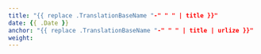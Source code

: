 ```yaml
---
title: "{{ replace .TranslationBaseName "-" " " | title }}"
date: {{ .Date }}
anchor: "{{ replace .TranslationBaseName "-" " " | title | urlize }}"
weight: 
---
```

